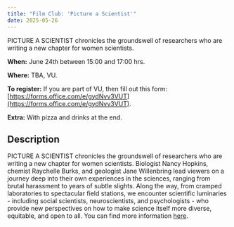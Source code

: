 ```yaml
---
title: "Film Club: 'Picture a Scientist'"
date: 2025-05-26
---
```


PICTURE A SCIENTIST chronicles the groundswell of researchers who are writing a new chapter for women scientists.

**When:** June 24th between 15:00 and 17:00 hrs.

**Where:** TBA, VU.

**To register:** If you are part of VU, then fill out this form: [https://forms.office.com/e/gydNvv3VUT](https://forms.office.com/e/gydNvv3VUT).

**Extra:** With pizza and drinks at the end.

## Description

PICTURE A SCIENTIST chronicles the groundswell of researchers who are writing a new chapter for women scientists. Biologist Nancy Hopkins, chemist Raychelle Burks, and geologist Jane Willenbring lead viewers on a journey deep into their own experiences in the sciences, ranging from brutal harassment to years of subtle slights. Along the way, from cramped laboratories to spectacular field stations, we encounter scientific luminaries - including social scientists, neuroscientists, and psychologists - who provide new perspectives on how to make science itself more diverse, equitable, and open to all. You can find more information [here](https://www.pictureascientist.com/).

